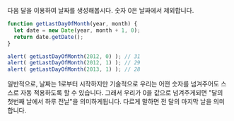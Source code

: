 다음 달을 이용하여 날짜를 생성해봅시다. 숫자 0은 날짜에서 제외합니다.
```js 실행 데모
function getLastDayOfMonth(year, month) {
  let date = new Date(year, month + 1, 0);
  return date.getDate();
}

alert( getLastDayOfMonth(2012, 0) ); // 31
alert( getLastDayOfMonth(2012, 1) ); // 29
alert( getLastDayOfMonth(2013, 1) ); // 28
```

일반적으로, 날짜는 1로부터 시작하지만 기술적으로 우리는 어떤 숫자를 넘겨주어도 스스로 자동 적용하도록 할 수 있습니다. 그래서 우리가 0을 값으로 넘겨주게되면 "달의 첫번째 날에서 하루 전날"을 의미하게됩니다. 다르게 말하면 전 달의 마지막 날을 의미합니다.
